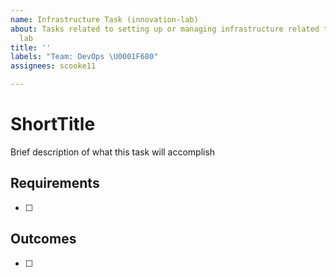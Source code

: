 ```yaml
---
name: Infrastructure Task (innovation-lab)
about: Tasks related to setting up or managing infrastructure related to the innovation
  lab
title: ''
labels: "Team: DevOps \U0001F680"
assignees: scooke11

---
```


# ShortTitle

Brief description of what this task will accomplish

## Requirements

- [ ]

## Outcomes

- [ ]

